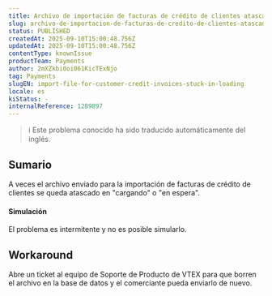 ```yaml
---
title: Archivo de importación de facturas de crédito de clientes atascado en la carga
slug: archivo-de-importacion-de-facturas-de-credito-de-clientes-atascado-en-la-carga
status: PUBLISHED
createdAt: 2025-09-10T15:00:48.756Z
updatedAt: 2025-09-10T15:00:48.756Z
contentType: knownIssue
productTeam: Payments
author: 2mXZkbi0oi061KicTExNjo
tag: Payments
slugEN: import-file-for-customer-credit-invoices-stuck-in-loading
locale: es
kiStatus: -
internalReference: 1289897
---
```


>ℹ️ Este problema conocido ha sido traducido automáticamente del inglés.

## Sumario


A veces el archivo enviado para la importación de facturas de crédito de clientes se queda atascado en "cargando" o "en espera".


#### Simulación


El problema es intermitente y no es posible simularlo.

## Workaround


Abre un ticket al equipo de Soporte de Producto de VTEX para que borren el archivo en la base de datos y el comerciante pueda enviarlo de nuevo.



